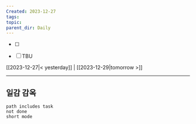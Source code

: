 ```yaml
---
Created: 2023-12-27
tags: 
topic: 
parent_dir: Daily
---
```


- [ ] 
- [ ] TBU  
  
  
[[2023-12-27|< yesterday]] | [[2023-12-29|tomorrow >]]  
  
---  
## 일감 감옥  
```tasks  
path includes task  
not done  
short mode  
```